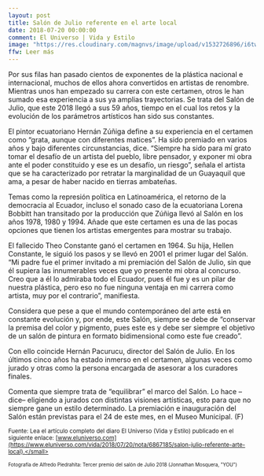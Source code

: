 ```yaml
---
layout: post
title: Salón de Julio referente en el arte local
date: 2018-07-20 00:00:00
comment: El Universo | Vida y Estilo
image: "https://res.cloudinary.com/magnvs/image/upload/v1532726896/i6tw5apjswr1duznk4cj.jpg"
ffw: Leer más
---
```

Por sus filas han pasado cientos de exponentes de la plástica nacional e internacional, muchos de ellos ahora convertidos en artistas de renombre. Mientras unos han empezado su carrera con este certamen, otros le han sumado esa experiencia a sus ya amplias trayectorias. Se trata del Salón de Julio, que este 2018 llegó a sus 59 años, tiempo en el cual los retos y la evolución de los parámetros artísticos han sido sus constantes.

El pintor ecuatoriano Hernán Zúñiga define a su experiencia en el certamen como “grata, aunque con diferentes matices”. Ha sido premiado en varios años y bajo diferentes circunstancias, dice. “Siempre ha sido para mí grato tomar el desafío de un artista del pueblo, libre pensador, y exponer mi obra ante el poder constituido y ese es un desafío, un riesgo”, señala el artista que se ha caracterizado por retratar la marginalidad de un Guayaquil que ama, a pesar de haber nacido en tierras ambateñas.

Temas como la represión política en Latinoamérica, el retorno de la democracia al Ecuador, incluso el sonado caso de la ecuatoriana Lorena Bobbitt han transitado por la producción que Zúñiga llevó al Salón en los años 1978, 1980 y 1994. Añade que este certamen es una de las pocas opciones que tienen los artistas emergentes para mostrar su trabajo.

El fallecido Theo Constante ganó el certamen en 1964. Su hija, Hellen Constante, le siguió los pasos y se llevó en 2001 el primer lugar del Salón. “Mi padre fue el primer invitado a mi premiación del Salón de Julio, sin que él supiera las innumerables veces que yo presente mi obra al concurso. Creo que a él lo admiraba todo el Ecuador, pues él fue y es un pilar de nuestra plástica, pero eso no fue ninguna ventaja en mi carrera como artista, muy por el contrario”, manifiesta.

Considera que pese a que el mundo contemporáneo del arte está en constante evolución y, por ende, este Salón, siempre se debe de “conservar la premisa del color y pigmento, pues este es y debe ser siempre el objetivo de un salón de pintura en formato bidimensional como este fue creado”.

Con ello coincide Hernán Pacurucu, director del Salón de Julio. En los últimos cinco años ha estado inmerso en el certamen, algunas veces como jurado y otras como la persona encargada de asesorar a los curadores finales.

Comenta que siempre trata de “equilibrar” el marco del Salón. Lo hace –dice– eligiendo a jurados con distintas visiones artísticas, esto para que no siempre gane un estilo determinado. La premiación e inauguración del Salón están previstas para el 24 de este mes, en el Museo Municipal. (F)

<small>Fuente: Lea el artículo completo del diaro El Universo (Vida y Estilo) publicado en el siguiente enlace: [www.eluniverso.com](https://www.eluniverso.com/vida/2018/07/20/nota/6867185/salon-julio-referente-arte-local).</small>

<small>Fotografía de Alfredo Piedrahíta: Tercer premio del salón de Julio 2018 (Jonnathan Mosquera, "YOU")</small>
